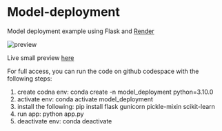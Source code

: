 # Model-deployment
Model deployment example using Flask and [Render](https://render.com/)

![preview](https://github.com/avrambardas/Model-deployment/blob/main/images/preview.png)

Live small preview [here](https://email-spam-detection-preview.onrender.com/)

For full access, you can run the code on github codespace with the following steps:

1. create codna env: conda create -n model_deployment python=3.10.0
2. activate env: conda activate model_deployment
3. install the following: pip install flask gunicorn pickle-mixin scikit-learn
4. run app: python app.py
5. deactivate env: conda deactivate
